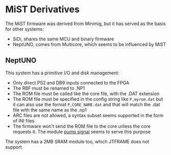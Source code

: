 # MiST Derivatives

The MiST firmware was derived from Minimig, but it has served as the basis for other systems:

* SiDi, shares the same MCU and binary firmware
* NeptUNO, comes from Multicore, which seems to be influenced by MiST

## NeptUNO

This system has a primitive I/O and disk management:

* Only direct PS2 and DB9 inputs connected to the FPGA
* The RBF must be renamed to .NP1
* The ROM file must be called like the core file, with the .DAT extension
* The ROM file must be specified in the config string like `P,myrom.dat` but it can also use the format `P,CORE_NAME.dat` and that will match the .dat file with the same name as the .np1
* ARC files are not allowed, a syntax subset seems supported in the form of INI files
* The firmware won't send the ROM file to the core unless the core requests it. The module [pump signal](https://gitlab.com/victor.trucco/Multicore/-/blob/master/common/PumpSignal.v) seems to serve this purpose

The system has a 2MB SRAM module too, which JTFRAME does not support.